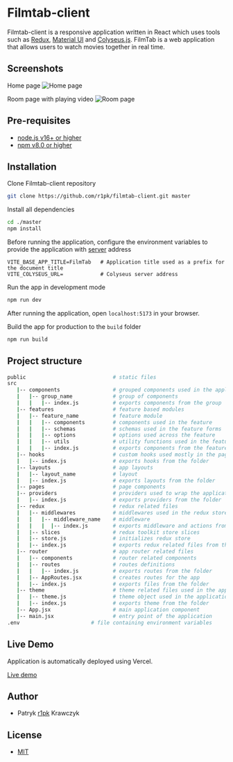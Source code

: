 # Filmtab-client

Filmtab-client is a responsive application written in React which uses tools such as [Redux](https://redux.js.org/), [Material UI](https://mui.com/getting-started/usage/) and [Colyseus.js](https://www.colyseus.io/). FilmTab is a web application that allows users to watch movies together in real time.

## Screenshots

Home page
![Home page](https://i.imgur.com/nEXiVku.png)

Room page with playing video
![Room page](https://i.imgur.com/TNK5M9H.png)

## Pre-requisites

- [node.js v16+ or higher](https://nodejs.org/en/)
- [npm v8.0 or higher](https://nodejs.org/en/download/)

## Installation

Clone Filmtab-client repository

```bash
git clone https://github.com/r1pk/filmtab-client.git master
```

Install all dependencies

```bash
cd ./master
npm install
```

Before running the application, configure the environment variables to provide the application with [server](https://github.com/r1pk/filmtab-server) address

```env
VITE_BASE_APP_TITLE=FilmTab   # Application title used as a prefix for the document title
VITE_COLYSEUS_URL=            # Colyseus server address
```

Run the app in development mode

```bash
npm run dev
```

After running the application, open `localhost:5173` in your browser.

Build the app for production to the `build` folder

```bash
npm run build
```

## Project structure

```bash
public                            # static files
src
   |-- components                 # grouped components used in the application
   |   |-- group_name             # group of components
   |   |   |-- index.js           # exports components from the group
   |-- features                   # feature based modules
   |   |-- feature_name           # feature module
   |   |   |-- components         # components used in the feature
   |   |   |-- schemas            # schemas used in the feature forms
   |   |   |-- options            # options used across the feature
   |   |   |-- utils              # utility functions used in the feature components
   |   |   |-- index.js           # exports components from the feature
   |-- hooks                      # custom hooks used mostly in the page components
   |   |-- index.js               # exports hooks from the folder
   |-- layouts                    # app layouts
   |   |-- layout_name            # layout
   |   |-- index.js               # exports layouts from the folder
   |-- pages                      # page components
   |-- providers                  # providers used to wrap the application
   |   |-- index.js               # exports providers from the folder
   |-- redux                      # redux related files
   |   |-- middlewares            # middlewares used in the redux store
   |   |   |-- middleware_name    # middleware
   |   |   |  |-- index.js        # exports middleware and actions from the folder
   |   |-- slices                 # redux toolkit store slices
   |   |-- store.js               # initializes redux store
   |   |-- index.js               # exports redux related files from the folder
   |-- router                     # app router related files
   |   |-- components             # router related components
   |   |-- routes                 # routes definitions
   |   |   |-- index.js           # exports routes from the folder
   |   |-- AppRoutes.jsx          # creates routes for the app
   |   |-- index.js               # exports files from the folder
   |-- theme                      # theme related files used in the application
   |   |-- theme.js               # theme object used in the application
   |   |-- index.js               # exports theme from the folder
   |-- App.jsx                    # main application component
   |-- main.jsx                   # entry point of the application
.env                       # file containing environment variables
```

## Live Demo

Application is automatically deployed using Vercel.

[Live demo](https://filmtab.vercel.app)

## Author

- Patryk [r1pk](https://github.com/r1pk) Krawczyk

## License

- [MIT](https://choosealicense.com/licenses/mit/)
